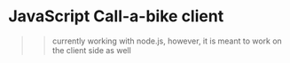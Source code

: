 # JavaScript Call-a-bike client

>> currently working with node.js, however, it is meant to work on the client side as well
